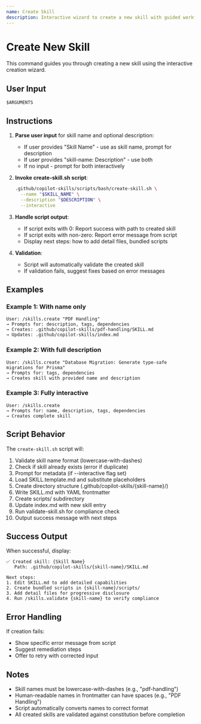 ```yaml
---
name: Create Skill
description: Interactive wizard to create a new skill with guided workflow
---
```


# Create New Skill

This command guides you through creating a new skill using the interactive creation wizard.

## User Input

```text
$ARGUMENTS
```

## Instructions

1. **Parse user input** for skill name and optional description:
   - If user provides "Skill Name" - use as skill name, prompt for description
   - If user provides "skill-name: Description" - use both
   - If no input - prompt for both interactively

2. **Invoke create-skill.sh script**:
   ```bash
   .github/copilot-skills/scripts/bash/create-skill.sh \
     --name "$SKILL_NAME" \
     --description "$DESCRIPTION" \
     --interactive
   ```

3. **Handle script output**:
   - If script exits with 0: Report success with path to created skill
   - If script exits with non-zero: Report error message from script
   - Display next steps: how to add detail files, bundled scripts

4. **Validation**:
   - Script will automatically validate the created skill
   - If validation fails, suggest fixes based on error messages

## Examples

### Example 1: With name only
```
User: /skills.create "PDF Handling"
→ Prompts for: description, tags, dependencies
→ Creates: .github/copilot-skills/pdf-handling/SKILL.md
→ Updates: .github/copilot-skills/index.md
```

### Example 2: With full description
```
User: /skills.create "Database Migration: Generate type-safe migrations for Prisma"
→ Prompts for: tags, dependencies
→ Creates skill with provided name and description
```

### Example 3: Fully interactive
```
User: /skills.create
→ Prompts for: name, description, tags, dependencies
→ Creates complete skill
```

## Script Behavior

The `create-skill.sh` script will:
1. Validate skill name format (lowercase-with-dashes)
2. Check if skill already exists (error if duplicate)
3. Prompt for metadata (if --interactive flag set)
4. Load SKILL.template.md and substitute placeholders
5. Create directory structure (.github/copilot-skills/{skill-name}/)
6. Write SKILL.md with YAML frontmatter
7. Create scripts/ subdirectory
8. Update index.md with new skill entry
9. Run validate-skill.sh for compliance check
10. Output success message with next steps

## Success Output

When successful, display:
```
✅ Created skill: {Skill Name}
   Path: .github/copilot-skills/{skill-name}/SKILL.md
   
Next steps:
1. Edit SKILL.md to add detailed capabilities
2. Create bundled scripts in {skill-name}/scripts/
3. Add detail files for progressive disclosure
4. Run /skills.validate {skill-name} to verify compliance
```

## Error Handling

If creation fails:
- Show specific error message from script
- Suggest remediation steps
- Offer to retry with corrected input

## Notes

- Skill names must be lowercase-with-dashes (e.g., "pdf-handling")
- Human-readable names in frontmatter can have spaces (e.g., "PDF Handling")
- Script automatically converts names to correct format
- All created skills are validated against constitution before completion
